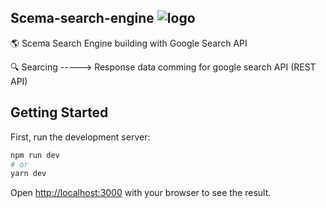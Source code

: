 ## Scema-search-engine ![logo](https://user-images.githubusercontent.com/94834060/177280977-391bfa69-88b4-4d76-865d-5c12d3774b87.png)
🌎 Scema Search Engine building with Google Search API

🔍 Searcing -----> Response data comming for google search API (REST API)

## Getting Started

First, run the development server:

```bash
npm run dev
# or
yarn dev
```

Open [http://localhost:3000](http://localhost:3000) with your browser to see the result.
